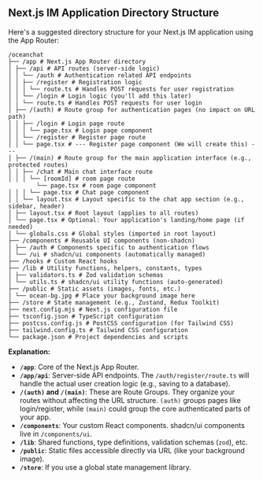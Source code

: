 ## Next.js IM Application Directory Structure

Here's a suggested directory structure for your Next.js IM application using the App Router:

```
/oceanchat
├── /app # Next.js App Router directory
│ ├── /api # API routes (server-side logic)
│ │ └── /auth # Authentication related API endpoints
│ │ ├── /register # Registration logic
│ │ │ └── route.ts # Handles POST requests for user registration
│ │ └── /login # Login logic (you'll add this later)
│ │ └── route.ts # Handles POST requests for user login
│ ├── /(auth) # Route group for authentication pages (no impact on URL path)
│ │ ├── /login # Login page route
│ │ │ └── page.tsx # Login page component
│ │ └── /register # Register page route
│ │ └── page.tsx # --- Register page component (We will create this) ---
│ ├── /(main) # Route group for the main application interface (e.g., protected routes)
│ │ ├── /chat # Main chat interface route
│ │ │ └── [roomId] # room page route
        └── page.tsx # room page component
│ │ │ └── page.tsx # Chat page component
│ │ └── layout.tsx # Layout specific to the chat app section (e.g., sidebar, header)
│ ├── layout.tsx # Root layout (applies to all routes)
│ └── page.tsx # Optional: Your application's landing/home page (if needed)
│ └── globals.css # Global styles (imported in root layout)
├── /components # Reusable UI components (non-shadcn)
│ ├── /auth # Components specific to authentication flows
│ └── /ui # shadcn/ui components (automatically managed)
├── /hooks # Custom React hooks
├── /lib # Utility functions, helpers, constants, types
│ ├── validators.ts # Zod validation schemas
│ └── utils.ts # shadcn/ui utility functions (auto-generated)
├── /public # Static assets (images, fonts, etc.)
│ └── ocean-bg.jpg # Place your background image here
├── /store # State management (e.g., Zustand, Redux Toolkit)
├── next.config.mjs # Next.js configuration file
├── tsconfig.json # TypeScript configuration
├── postcss.config.js # PostCSS configuration (for Tailwind CSS)
├── tailwind.config.ts # Tailwind CSS configuration
└── package.json # Project dependencies and scripts
```

**Explanation:**

- **`/app`**: Core of the Next.js App Router.
- **`/app/api`**: Server-side API endpoints. The `/auth/register/route.ts` will handle the actual user creation logic (e.g., saving to a database).
- **`/(auth)` and `/(main)`**: These are Route Groups. They organize your routes without affecting the URL structure. `(auth)` groups pages like login/register, while `(main)` could group the core authenticated parts of your app.
- **`/components`**: Your custom React components. shadcn/ui components live in `/components/ui`.
- **`/lib`**: Shared functions, type definitions, validation schemas (`zod`), etc.
- **`/public`**: Static files accessible directly via URL (like your background image).
- **`/store`**: If you use a global state management library.
